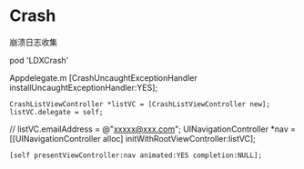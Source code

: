 # Crash
崩溃日志收集

pod 'LDXCrash'

Appdelegate.m
[CrashUncaughtExceptionHandler installUncaughtExceptionHandler:YES];

    CrashListViewController *listVC = [CrashListViewController new];
    listVC.delegate = self;
//    listVC.emailAddress = @"xxxxx@xxx.com";
    UINavigationController *nav = [[UINavigationController alloc] initWithRootViewController:listVC];
    
    [self presentViewController:nav animated:YES completion:NULL];

